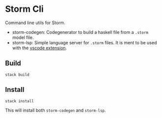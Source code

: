# Storm Cli

Command line utils for Storm.

* storm-codegen: Codegenerator to build a haskell file from a `.storm` model file.
* storm-lsp: Simple language server for `.storm` files. It is ment to be used with the [vscode extension](https://github.com/storm-framework/storm-vscode).

## Build

```
stack build
```

## Install

```
stack install
```

This will install both `storm-codegen` and `storm-lsp`.
